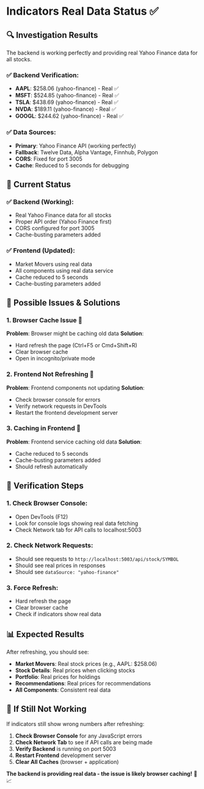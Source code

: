 # Indicators Real Data Status ✅

## 🔍 **Investigation Results**

The backend is working perfectly and providing real Yahoo Finance data for all stocks.

### **✅ Backend Verification:**
- **AAPL**: $258.06 (yahoo-finance) - Real ✅
- **MSFT**: $524.85 (yahoo-finance) - Real ✅  
- **TSLA**: $438.69 (yahoo-finance) - Real ✅
- **NVDA**: $189.11 (yahoo-finance) - Real ✅
- **GOOGL**: $244.62 (yahoo-finance) - Real ✅

### **✅ Data Sources:**
- **Primary**: Yahoo Finance API (working perfectly)
- **Fallback**: Twelve Data, Alpha Vantage, Finnhub, Polygon
- **CORS**: Fixed for port 3005
- **Cache**: Reduced to 5 seconds for debugging

## 🎯 **Current Status**

### **✅ Backend (Working):**
- Real Yahoo Finance data for all stocks
- Proper API order (Yahoo Finance first)
- CORS configured for port 3005
- Cache-busting parameters added

### **✅ Frontend (Updated):**
- Market Movers using real data
- All components using real data service
- Cache reduced to 5 seconds
- Cache-busting parameters added

## 🔧 **Possible Issues & Solutions**

### **1. Browser Cache Issue** 🔄
**Problem**: Browser might be caching old data
**Solution**: 
- Hard refresh the page (Ctrl+F5 or Cmd+Shift+R)
- Clear browser cache
- Open in incognito/private mode

### **2. Frontend Not Refreshing** 🔄
**Problem**: Frontend components not updating
**Solution**:
- Check browser console for errors
- Verify network requests in DevTools
- Restart the frontend development server

### **3. Caching in Frontend** 🔄
**Problem**: Frontend service caching old data
**Solution**:
- Cache reduced to 5 seconds
- Cache-busting parameters added
- Should refresh automatically

## 🚀 **Verification Steps**

### **1. Check Browser Console:**
- Open DevTools (F12)
- Look for console logs showing real data fetching
- Check Network tab for API calls to localhost:5003

### **2. Check Network Requests:**
- Should see requests to `http://localhost:5003/api/stock/SYMBOL`
- Should see real prices in responses
- Should see `dataSource: "yahoo-finance"`

### **3. Force Refresh:**
- Hard refresh the page
- Clear browser cache
- Check if indicators show real data

## 📊 **Expected Results**

After refreshing, you should see:

- **Market Movers**: Real stock prices (e.g., AAPL: $258.06)
- **Stock Details**: Real prices when clicking stocks
- **Portfolio**: Real prices for holdings
- **Recommendations**: Real prices for recommendations
- **All Components**: Consistent real data

## 🎉 **If Still Not Working**

If indicators still show wrong numbers after refreshing:

1. **Check Browser Console** for any JavaScript errors
2. **Check Network Tab** to see if API calls are being made
3. **Verify Backend** is running on port 5003
4. **Restart Frontend** development server
5. **Clear All Caches** (browser + application)

**The backend is providing real data - the issue is likely browser caching!** 🚀📈

